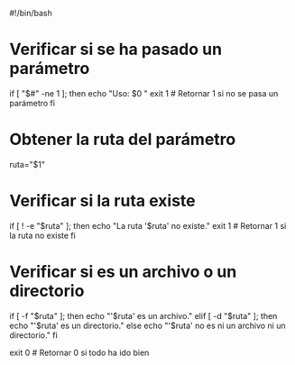 #!/bin/bash

# Verificar si se ha pasado un parámetro
if [ "$#" -ne 1 ]; then
    echo "Uso: $0 <ruta>"
    exit 1  # Retornar 1 si no se pasa un parámetro
fi

# Obtener la ruta del parámetro
ruta="$1"

# Verificar si la ruta existe
if [ ! -e "$ruta" ]; then
    echo "La ruta '$ruta' no existe."
    exit 1  # Retornar 1 si la ruta no existe
fi

# Verificar si es un archivo o un directorio
if [ -f "$ruta" ]; then
    echo "'$ruta' es un archivo."
elif [ -d "$ruta" ]; then
    echo "'$ruta' es un directorio."
else
    echo "'$ruta' no es ni un archivo ni un directorio."
fi

exit 0  # Retornar 0 si todo ha ido bien
